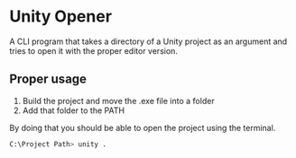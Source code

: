 # Unity Opener

A CLI program that takes a directory of a Unity project as an argument and tries to open it with the proper editor version.

## Proper usage

1. Build the project and move the .exe file into a folder
2. Add that folder to the PATH

By doing that you should be able to open the project using the terminal.

```bash
C:\Project Path> unity .
```
